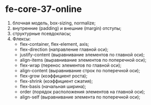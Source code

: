 # fe-core-37-online

1. блочная модель, box-sizing, normalize;
2. внутренние (padding) и внешние (margin) отступы;
3. структурные псевдокласы;
4. Флексы:
   - flex-container, flex-element, axis;
   - flex-direction (направление главной оси);
   - justify-content (выравнивание элементов по главной оси);
   - align-items (выравнивание элементов по поперечной оси);
   - flex-wrap (перенос элементов по главной оси);
   - align-content (выравнивание строк по поперечной оси);
   - flex-grow (коэффициент роста);
   - flex-shrink (коэффициент сжатия);
   - flex-basis (начальная ширина);
   - order (порядок расположения элементов на главной оси);
   - align-self (выравнивание элемента по поперечной оси);
